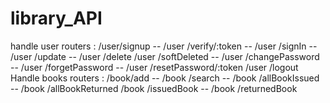 # library_API
handle user routers :
/user/signup  -- /user /verify/:token  -- /user /signIn  -- /user /update  -- /user /delete
/user /softDeleted --  /user /changePassword -- /user /forgetPassword -- /user /resetPassword/:token
/user /logout
Handle books routers :
/book/add -- /book /search  -- /book /allBookIssued  -- /book /allBookReturned
/book /issuedBook  -- /book /returnedBook 
